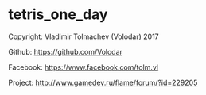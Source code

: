 # tetris_one_day

Copyright: Vladimir Tolmachev (Volodar) 2017

Github:    https://github.com/Volodar

Facebook:  https://www.facebook.com/tolm.vl

Project:   http://www.gamedev.ru/flame/forum/?id=229205
